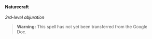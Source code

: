 #### Naturecraft
<!-- markdownlint-disable-next-line no-emphasis-as-heading -->
_3rd-level abjuration_

> **Warning:**
> This spell has not yet been transferred from the Google Doc.
